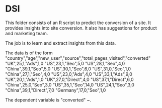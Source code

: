 # DSI
This folder consists of an R script to predict the conversion of a site.
It provides insights into site conversion.
It also has suggestions for product and marketing team.

The job is to learn and extract insights from this data. <br>

The data is of the form <br>
"country","age","new_user","source","total_pages_visited","converted"
"UK",25,1,"Ads",1,0
"US",23,1,"Seo",5,0
"US",28,1,"Seo",4,0
"China",39,1,"Seo",5,0
"US",30,1,"Seo",6,0
"US",31,0,"Seo",1,0
"China",27,1,"Seo",4,0
"US",23,0,"Ads",4,0
"US",33,1,"Ads",9,0
"UK",20,1,"Ads",1,0
"UK",27,0,"Direct",4,0
"US",37,1,"Direct",6,0
"China",25,0,"Seo",3,0
"US",35,1,"Seo",14,0
"US",24,1,"Seo",3,0
"China",39,1,"Direct",7,0
"Germany",17,0,"Seo",1,0

The dependent variable is "converted" ~. 
